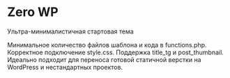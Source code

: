 # Zero WP
Ультра-минималистичная стартовая тема
 
Минимальное количество файлов шаблона и кода в functions.php. Корректное подключение style.css. Поддержка title_tg и post_thumbnail. Идеально подходит для переноса готовой статичной верстки на WordPress и нестандартных проектов.
